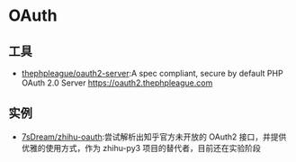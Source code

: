 # OAuth

## 工具

* [thephpleague/oauth2-server](https://github.com/thephpleague/oauth2-server):A spec compliant, secure by default PHP OAuth 2.0 Server https://oauth2.thephpleague.com


## 实例

* [7sDream/zhihu-oauth](https://github.com/7sDream/zhihu-oauth):尝试解析出知乎官方未开放的 OAuth2 接口，并提供优雅的使用方式，作为 zhihu-py3 项目的替代者，目前还在实验阶段
